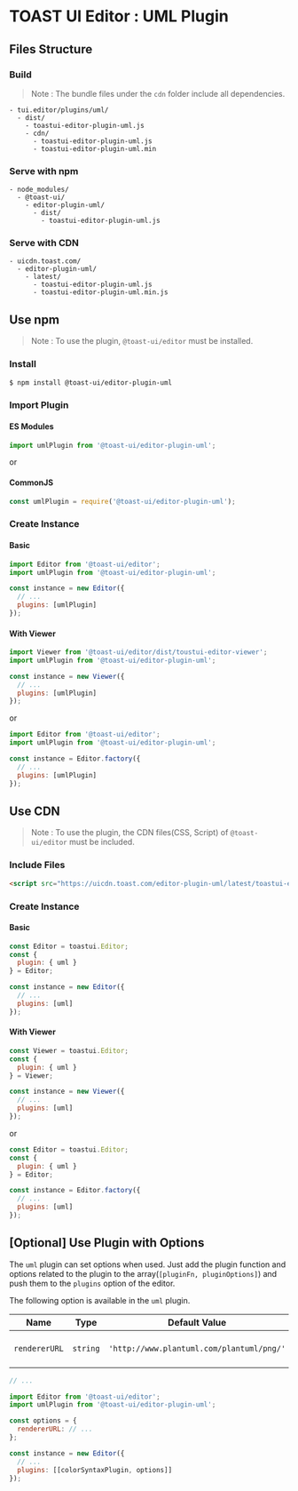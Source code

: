 # TOAST UI Editor : UML Plugin

## Files Structure

### Build

> Note : The bundle files under the `cdn` folder include all dependencies.

```
- tui.editor/plugins/uml/
  - dist/
    - toastui-editor-plugin-uml.js
    - cdn/
      - toastui-editor-plugin-uml.js
      - toastui-editor-plugin-uml.min
```

### Serve with npm

```
- node_modules/
  - @toast-ui/
    - editor-plugin-uml/
      - dist/
        - toastui-editor-plugin-uml.js
```

### Serve with CDN

```
- uicdn.toast.com/
  - editor-plugin-uml/
    - latest/
      - toastui-editor-plugin-uml.js
      - toastui-editor-plugin-uml.min.js
```

## Use npm

> Note : To use the plugin, `@toast-ui/editor` must be installed.

### Install

```sh
$ npm install @toast-ui/editor-plugin-uml
```

### Import Plugin

#### ES Modules

```js
import umlPlugin from '@toast-ui/editor-plugin-uml';
```

or

#### CommonJS

```js
const umlPlugin = require('@toast-ui/editor-plugin-uml');
```

### Create Instance

#### Basic

```js
import Editor from '@toast-ui/editor';
import umlPlugin from '@toast-ui/editor-plugin-uml';

const instance = new Editor({
  // ...
  plugins: [umlPlugin]
});
```

#### With Viewer

```js
import Viewer from '@toast-ui/editor/dist/toustui-editor-viewer';
import umlPlugin from '@toast-ui/editor-plugin-uml';

const instance = new Viewer({
  // ...
  plugins: [umlPlugin]
});
```

or

```js
import Editor from '@toast-ui/editor';
import umlPlugin from '@toast-ui/editor-plugin-uml';

const instance = Editor.factory({
  // ...
  plugins: [umlPlugin]
});
```

## Use CDN

> Note : To use the plugin, the CDN files(CSS, Script) of `@toast-ui/editor` must be included.

### Include Files

```html
<script src="https://uicdn.toast.com/editor-plugin-uml/latest/toastui-editor-plugin-uml.min.js"></script>
```

### Create Instance

#### Basic

```js
const Editor = toastui.Editor;
const {
  plugin: { uml }
} = Editor;

const instance = new Editor({
  // ...
  plugins: [uml]
});
```

#### With Viewer

```js
const Viewer = toastui.Editor;
const {
  plugin: { uml }
} = Viewer;

const instance = new Viewer({
  // ...
  plugins: [uml]
});
```

or

```js
const Editor = toastui.Editor;
const {
  plugin: { uml }
} = Editor;

const instance = Editor.factory({
  // ...
  plugins: [uml]
});
```

## [Optional] Use Plugin with Options

The `uml` plugin can set options when used. Just add the plugin function and options related to the plugin to the array(`[pluginFn, pluginOptions]`) and push them to the `plugins` option of the editor.

The following option is available in the `uml` plugin.

| Name          | Type     | Default Value                             | Description               |
| ------------- | -------- | ----------------------------------------- | ------------------------- |
| `rendererURL` | `string` | `'http://www.plantuml.com/plantuml/png/'` | URL of plant uml renderer |

```js
// ...

import Editor from '@toast-ui/editor';
import umlPlugin from '@toast-ui/editor-plugin-uml';

const options = {
  rendererURL: // ...
};

const instance = new Editor({
  // ...
  plugins: [[colorSyntaxPlugin, options]]
});
```
